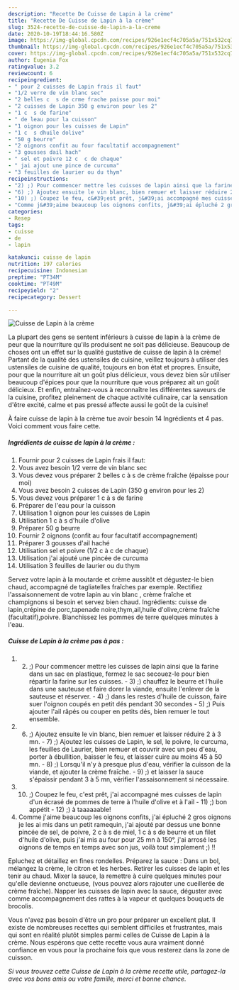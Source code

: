 ```yaml
---
description: "Recette De Cuisse de Lapin à la crème"
title: "Recette De Cuisse de Lapin à la crème"
slug: 3524-recette-de-cuisse-de-lapin-a-la-creme
date: 2020-10-19T18:44:16.580Z
image: https://img-global.cpcdn.com/recipes/926e1ecf4c705a5a/751x532cq70/cuisse-de-lapin-a-la-creme-photo-principale-de-la-recette.jpg
thumbnail: https://img-global.cpcdn.com/recipes/926e1ecf4c705a5a/751x532cq70/cuisse-de-lapin-a-la-creme-photo-principale-de-la-recette.jpg
cover: https://img-global.cpcdn.com/recipes/926e1ecf4c705a5a/751x532cq70/cuisse-de-lapin-a-la-creme-photo-principale-de-la-recette.jpg
author: Eugenia Fox
ratingvalue: 3.2
reviewcount: 6
recipeingredient:
- " pour 2 cuisses de Lapin frais il faut"
- "1/2 verre de vin blanc sec"
- "2 belles c  s de crme frache paisse pour moi"
- "2 cuisses de Lapin 350 g environ pour les 2"
- "1 c  s de farine"
- " de leau pour la cuisson"
- "1 oignon pour les cuisses de Lapin"
- "1 c  s dhuile dolive"
- "50 g beurre"
- "2 oignons confit au four facultatif accompagnement"
- "3 gousses dail hach"
- " sel et poivre 12 c  c de chaque"
- " jai ajout une pince de curcuma"
- "3 feuilles de laurier ou du thym"
recipeinstructions:
- "2) ;) Pour commencer mettre les cuisses de lapin ainsi que la farine dans un sac en plastique, fermez le sac secouez-le pour bien répartir la farine sur les cuisses. 3) ;) chauffez le beurre et l&#39;huile dans une sauteuse et faire dorer la viande, ensuite l&#39;enlever de la sauteuse et réserver. 4) ;) dans les restes d&#39;huile de cuisson, faire suer l&#39;oignon coupés en petit dés pendant 30 secondes 5) ;) Puis ajouter l&#39;ail râpés ou couper en petits dés, bien remuer le tout ensemble."
- "6) ;) Ajoutez ensuite le vin blanc, bien remuer et laisser réduire 2 à 3 mn. 7) ;) Ajoutez les cuisses de Lapin, le sel, le poivre, le curcuma, les feuilles de Laurier, bien remuer et couvrir avec un peu d&#39;eau, porter à ébullition, baisser le feu, et laisser cuire au moins 45 à 50 mn. 8) ;) Lorsqu&#39;il n&#39;y à presque plus d&#39;eau, vérifier la cuisson de la viande, et ajouter la crème fraîche. 9) ;) et laisser la sauce s&#39;épaissir pendant 3 à 5 mn, vérifier l&#39;assaisonnement si nécessaire."
- "10) ;) Coupez le feu, c&#39;est prêt, j&#39;ai accompagné mes cuisses de lapin d&#39;un écrasé de pommes de terre à l&#39;huile d&#39;olive et à l&#39;ail  11) ;) bon appétit  12) ;) à taaaaaable!"
- "Comme j&#39;aime beaucoup les oignons confits, j&#39;ai épluché 2 gros oignons je les ai mis dans un petit ramequin, j&#39;ai ajouté par dessus une bonne pincée de sel, de poivre, 2 c à s de miel, 1 c à s de beurre et un filet d&#39;huile d&#39;olive, puis j&#39;ai mis au four pour 25 mn à 150°, j&#39;ai arrosé les oignons de temps en temps avec son jus, voilà tout simplement ;) !!"
categories:
- Resep
tags:
- cuisse
- de
- lapin

katakunci: cuisse de lapin 
nutrition: 197 calories
recipecuisine: Indonesian
preptime: "PT34M"
cooktime: "PT49M"
recipeyield: "2"
recipecategory: Dessert

---
```



![Cuisse de Lapin à la crème](https://img-global.cpcdn.com/recipes/926e1ecf4c705a5a/751x532cq70/cuisse-de-lapin-a-la-creme-photo-principale-de-la-recette.jpg)

La plupart des gens se sentent inférieurs à cuisse de lapin à la crème de peur que la nourriture qu'ils produisent ne soit pas délicieuse. Beaucoup de choses ont un effet sur la qualité gustative de cuisse de lapin à la crème! Partant de la qualité des ustensiles de cuisine, veillez toujours à utiliser des ustensiles de cuisine de qualité, toujours en bon état et propres. Ensuite, pour que la nourriture ait un goût plus délicieux, vous devez bien sûr utiliser beaucoup d'épices pour que la nourriture que vous préparez ait un goût délicieux. Et enfin, entraînez-vous à reconnaître les différentes saveurs de la cuisine, profitez pleinement de chaque activité culinaire, car la sensation d'être excité, calme et pas pressé affecte aussi le goût de la cuisine!

<!--inarticleads1-->

À faire cuisse de lapin à la crème tue avoir besoin 14 Ingrédients et 4 pas. Voici comment vous faire cette.

##### Ingrédients de cuisse de lapin à la crème :

1. Fournir  pour 2 cuisses de Lapin frais il faut:
1. Vous avez besoin 1/2 verre de vin blanc sec
1. Vous devez vous préparer 2 belles c à s de crème fraîche (épaisse pour moi)
1. Vous avez besoin 2 cuisses de Lapin (350 g environ pour les 2)
1. Vous devez vous préparer 1 c à s de farine
1. Préparer  de l&#39;eau pour la cuisson
1. Utilisation 1 oignon pour les cuisses de Lapin
1. Utilisation 1 c à s d&#39;huile d&#39;olive
1. Préparer 50 g beurre
1. Fournir 2 oignons (confit au four facultatif accompagnement)
1. Préparer 3 gousses d&#39;ail haché
1. Utilisation  sel et poivre (1/2 c à c de chaque)
1. Utilisation  j&#39;ai ajouté une pincée de curcuma
1. Utilisation 3 feuilles de laurier ou du thym


Servez votre lapin à la moutarde et crème aussitôt et dégustez-le bien chaud, accompagné de tagliatelles fraîches par exemple. Rectifiez l&#39;assaisonnement de votre lapin au vin blanc , crème fraîche et champignons si besoin et servez bien chaud. Ingrédients: cuisse de lapin,crépine de porc,tapenade noire,thym,ail,huile d&#39;olive,crème fraîche (facultatif),poivre. Blanchissez les pommes de terre quelques minutes à l&#39;eau. 

<!--inarticleads2-->

##### Cuisse de Lapin à la crème pas à pas :

1. 2) ;) Pour commencer mettre les cuisses de lapin ainsi que la farine dans un sac en plastique, fermez le sac secouez-le pour bien répartir la farine sur les cuisses. - 3) ;) chauffez le beurre et l&#39;huile dans une sauteuse et faire dorer la viande, ensuite l&#39;enlever de la sauteuse et réserver. - 4) ;) dans les restes d&#39;huile de cuisson, faire suer l&#39;oignon coupés en petit dés pendant 30 secondes - 5) ;) Puis ajouter l&#39;ail râpés ou couper en petits dés, bien remuer le tout ensemble.
1. 6) ;) Ajoutez ensuite le vin blanc, bien remuer et laisser réduire 2 à 3 mn. - 7) ;) Ajoutez les cuisses de Lapin, le sel, le poivre, le curcuma, les feuilles de Laurier, bien remuer et couvrir avec un peu d&#39;eau, porter à ébullition, baisser le feu, et laisser cuire au moins 45 à 50 mn. - 8) ;) Lorsqu&#39;il n&#39;y à presque plus d&#39;eau, vérifier la cuisson de la viande, et ajouter la crème fraîche. - 9) ;) et laisser la sauce s&#39;épaissir pendant 3 à 5 mn, vérifier l&#39;assaisonnement si nécessaire.
1. 10) ;) Coupez le feu, c&#39;est prêt, j&#39;ai accompagné mes cuisses de lapin d&#39;un écrasé de pommes de terre à l&#39;huile d&#39;olive et à l&#39;ail  - 11) ;) bon appétit  - 12) ;) à taaaaaable!
1. Comme j&#39;aime beaucoup les oignons confits, j&#39;ai épluché 2 gros oignons je les ai mis dans un petit ramequin, j&#39;ai ajouté par dessus une bonne pincée de sel, de poivre, 2 c à s de miel, 1 c à s de beurre et un filet d&#39;huile d&#39;olive, puis j&#39;ai mis au four pour 25 mn à 150°, j&#39;ai arrosé les oignons de temps en temps avec son jus, voilà tout simplement ;) !!


Epluchez et détaillez en fines rondelles. Préparez la sauce : Dans un bol, mélangez la crème, le citron et les herbes. Retirer les cuisses de lapin et les tenir au chaud. Mixer la sauce, la remettre à cuire quelques minutes pour qu&#39;elle devienne onctueuse, (vous pouvez alors rajouter une cueillerée de crème fraîche). Napper les cuisses de lapin avec la sauce, déguster avec comme accompagnement des rattes à la vapeur et quelques bouquets de brocolis. 

<!--inarticleads1-->

<p>
Vous n'avez pas besoin d'être un pro pour préparer un excellent plat. Il existe de nombreuses recettes qui semblent difficiles et frustrantes, mais qui sont en réalité plutôt simples parmi celles de Cuisse de Lapin à la crème. Nous espérons que cette recette vous aura vraiment donné confiance en vous pour la prochaine fois que vous resterez dans la zone de cuisson.
</p>

<p>
<i>Si vous trouvez cette Cuisse de Lapin à la crème recette utile, partagez-la avec vos bons amis ou votre famille, merci et bonne chance.</i>
</p>
